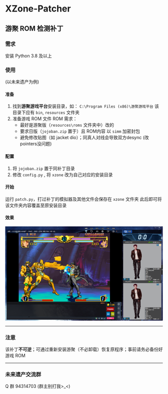 # XZone-Patcher
## 游聚 ROM 检测补丁
### 需求
安装 Python 3.8 及以上
### 使用
(以未来遗产为例)
#### 准备
1.  找到**游聚游戏平台**安装目录，如：
	`C:\Program Files (x86)\游聚游戏平台`
	该目录下应有 `bin`, `resources` 文件夹
2. 准备游戏 ROM 文件
	ROM 需求：
	- 最好是游聚版（`resources\roms` 文件夹中）改的
	- 要求日版（`jojoban.zip` 置于）且 ROM内容 以 `simm` 加密封包
	- 避免修改贴图（如 jacket dio）；同真人对线会导致双方desync (改pointers没问题)

#### 配置
1. 将 `jojoban.zip` 置于同补丁目录
2. 修改 `config.py` , 将 `xzone` 改为自己对应的安装目录

#### 开始
运行  `patch.py`，打过补丁的模拟器及其他文件会保存在 `xzone` 文件夹
此后即可将该文件夹内容覆盖至原安装目录

#### 效果
![demo](https://github.com/greats3an/xzone-patcher/blob/master/img/demo.png "观战视角")

------------

### 注意
该补丁**不可逆**；可通过重新安装游聚（不必卸载）恢复原程序；事前请务必备份好游戏 ROM

------------

### 未来遗产交流群
Q 群 94314703 (群主别打我>_<)
